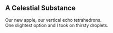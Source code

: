 A Celestial Substance
---------------------
Our new apple, our vertical echo tetrahedrons.  
One slightest option and I took on thirsty droplets.  
